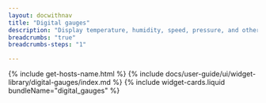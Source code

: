 ```yaml
---
layout: docwithnav
title: "Digital gauges"
description: "Display temperature, humidity, speed, pressure, and other values on digital-style gauges."
breadcrumbs: "true"
breadcrumbs-steps: "1"

---
```

{% include get-hosts-name.html %}
{% include docs/user-guide/ui/widget-library/digital-gauges/index.md %}
{% include widget-cards.liquid bundleName="digital_gauges" %}
